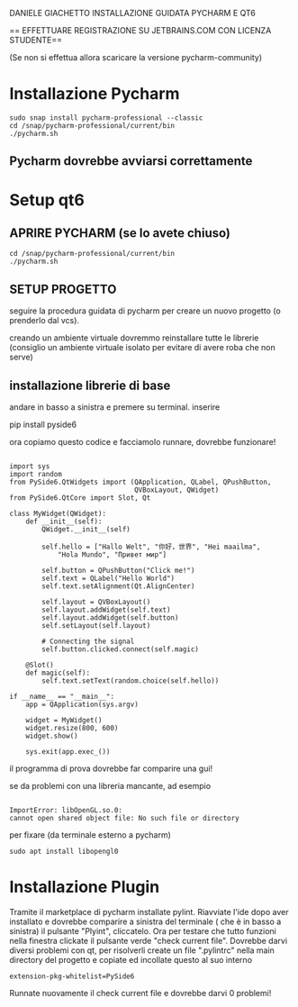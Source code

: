 DANIELE GIACHETTO INSTALLAZIONE GUIDATA PYCHARM E QT6


== EFFETTUARE REGISTRAZIONE SU JETBRAINS.COM CON LICENZA STUDENTE==

(Se non si effettua allora scaricare la versione pycharm-community)

# Installazione Pycharm
```
sudo snap install pycharm-professional --classic
cd /snap/pycharm-professional/current/bin
./pycharm.sh
```

## Pycharm dovrebbe avviarsi correttamente

# Setup qt6

## APRIRE PYCHARM (se lo avete chiuso)
```
cd /snap/pycharm-professional/current/bin
./pycharm.sh
```

## SETUP PROGETTO

seguire la procedura guidata di pycharm per creare un nuovo progetto
(o prenderlo dal vcs).

creando un ambiente virtuale dovremmo reinstallare tutte le librerie 
(consiglio un ambiente virtuale isolato per evitare
di avere roba che non serve)

## installazione librerie di base

andare in basso a sinistra e premere su terminal.
inserire 

pip install pyside6

ora copiamo questo codice e facciamolo runnare, dovrebbe funzionare!

```

import sys
import random
from PySide6.QtWidgets import (QApplication, QLabel, QPushButton,
                               QVBoxLayout, QWidget)
from PySide6.QtCore import Slot, Qt

class MyWidget(QWidget):
    def __init__(self):
        QWidget.__init__(self)

        self.hello = ["Hallo Welt", "你好，世界", "Hei maailma",
            "Hola Mundo", "Привет мир"]

        self.button = QPushButton("Click me!")
        self.text = QLabel("Hello World")
        self.text.setAlignment(Qt.AlignCenter)

        self.layout = QVBoxLayout()
        self.layout.addWidget(self.text)
        self.layout.addWidget(self.button)
        self.setLayout(self.layout)

        # Connecting the signal
        self.button.clicked.connect(self.magic)

    @Slot()
    def magic(self):
        self.text.setText(random.choice(self.hello))

if __name__ == "__main__":
    app = QApplication(sys.argv)

    widget = MyWidget()
    widget.resize(800, 600)
    widget.show()

    sys.exit(app.exec_())
``` 

il programma di prova dovrebbe far comparire una gui!

se da problemi con una libreria mancante, ad esempio

``` 

ImportError: libOpenGL.so.0: 
cannot open shared object file: No such file or directory

``` 

per fixare (da terminale esterno a pycharm)
```
sudo apt install libopengl0
```

# Installazione Plugin 

Tramite il marketplace di pycharm installate pylint.
Riavviate l'ide dopo aver installato e dovrebbe comparire a sinistra del terminale ( che è in basso a sinistra)
il pulsante "Plyint", cliccatelo. Ora per testare che tutto funzioni nella finestra clickate il pulsante verde "check current file". 
Dovrebbe darvi diversi problemi con qt, per risolverli create un file ".pylintrc" nella main directory del progetto e copiate ed incollate questo al suo interno
```
extension-pkg-whitelist=PySide6
```

Runnate nuovamente il check current file e dovrebbe darvi 0 problemi!
